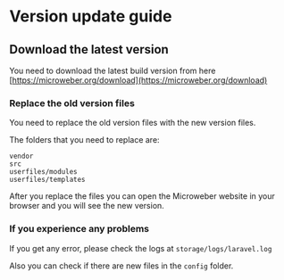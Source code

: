 # Version update guide  

 
## Download the latest version

You need to download the latest build version from here [https://microweber.org/download](https://microweber.org/download)
 

### Replace the old version files

You need to replace the old version files with the new version files.

The folders that you need to replace are:

```
vendor
src
userfiles/modules
userfiles/templates
```

After you replace the files you can open the Microweber website in your browser and you will see the new version.

### If you experience any problems

If you get any error, please check the logs at `storage/logs/laravel.log`

Also you can check if there are new files in the `config` folder.
 
